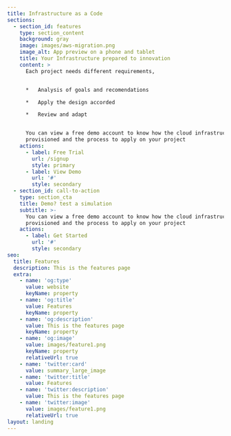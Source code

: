 ```yaml
---
title: Infrastructure as a Code
sections:
  - section_id: features
    type: section_content
    background: gray
    image: images/aws-migration.png
    image_alt: App preview on a phone and tablet
    title: Your Infrastructure prepared to innovation
    content: >
      Each project needs different requirements, 


      *   Analysis of goals and recomendations

      *   Apply the design accorded

      *   Review and adapt 


      You can view a free demo account to know how the cloud infrastructure is
      provisioned and the process to apply on your project
    actions:
      - label: Free Trial
        url: /signup
        style: primary
      - label: View Demo
        url: '#'
        style: secondary
  - section_id: call-to-action
    type: section_cta
    title: Demo? test a simulation
    subtitle: >-
      You can view a free demo account to know how the cloud infrastructure is
      provisioned and the process to apply on your project
    actions:
      - label: Get Started
        url: '#'
        style: secondary
seo:
  title: Features
  description: This is the features page
  extra:
    - name: 'og:type'
      value: website
      keyName: property
    - name: 'og:title'
      value: Features
      keyName: property
    - name: 'og:description'
      value: This is the features page
      keyName: property
    - name: 'og:image'
      value: images/feature1.png
      keyName: property
      relativeUrl: true
    - name: 'twitter:card'
      value: summary_large_image
    - name: 'twitter:title'
      value: Features
    - name: 'twitter:description'
      value: This is the features page
    - name: 'twitter:image'
      value: images/feature1.png
      relativeUrl: true
layout: landing
---
```

